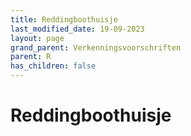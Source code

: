 ```yaml
---
title: Reddingboothuisje
last_modified_date: 19-09-2023
layout: page
grand_parent: Verkenningsvoorschriften
parent: R
has_children: false
---
```


Reddingboothuisje
=================

